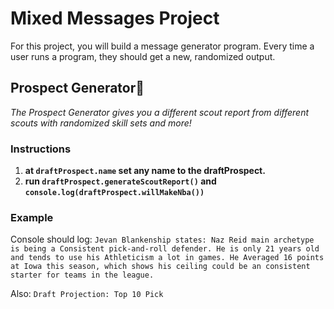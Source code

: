 # Mixed Messages Project

For this project, you will build a message generator program. Every time a user runs a program, they should get a new, randomized output.

## Prospect Generator:basketball:

_The Prospect Generator gives you a different scout report from different scouts with randomized skill sets and more!_

### Instructions

1. **at `draftProspect.name` set any name to the draftProspect.**
2. **run `draftProspect.generateScoutReport()` and `console.log(draftProspect.willMakeNba())`**

### Example

Console should log: `Jevan Blankenship states: Naz Reid main archetype is being a Consistent pick-and-roll defender. He is only 21 years old and tends to use his Athleticism a lot in games. He Averaged 16 points at Iowa this season, which shows his ceiling could be an consistent starter for teams in the league.`

Also: `Draft Projection: Top 10 Pick`
